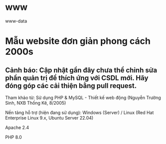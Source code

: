 # www
www-data

# Mẫu website đơn giản phong cách 2000s

## Cảnh báo: Cập nhật gần đây chưa thể chỉnh sửa phần quản trị để thích ứng với CSDL mới. Hãy đóng góp các cải thiện bằng pull request.

Tham khảo từ: Sử dụng PHP & MySQL - Thiết kế web động (Nguyễn Trường Sinh, NXB Thống Kê, 8/2005)

Nền tảng hỗ trợ (hiện đang sử dụng): 
Windows (Server) / Linux (Red Hat Enterprise Linux 9.x, Ubuntu Server 22.04)

Apache 2.4

PHP 8.0
